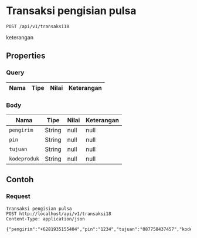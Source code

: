 # Transaksi pengisian pulsa
```http
POST /api/v1/transaksi18
```
keterangan
## Properties
### Query
Nama | Tipe | Nilai | Keterangan
--- | --- | --- | ---
### Body
Nama | Tipe | Nilai | Keterangan
--- | --- | --- | ---
<code>pengirim</code> | String | null | null
<code>pin</code> | String | null | null
<code>tujuan</code> | String | null | null
<code>kodeproduk</code> | String | null | null
## Contoh
### Request
```http
Transaksi pengisian pulsa
POST http://localhost/api/v1/transaksi18
Content-Type: application/json

{"pengirim":"+6281935155404","pin":"1234","tujuan":"087758437457","kodeproduk":"test5"}
```
